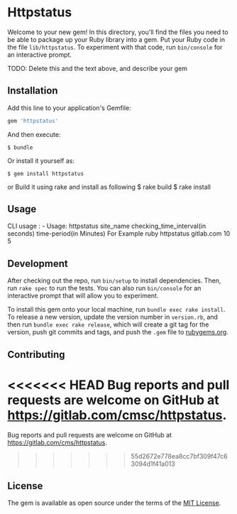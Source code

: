 # Httpstatus

Welcome to your new gem! In this directory, you'll find the files you need to be able to package up your Ruby library into a gem. Put your Ruby code in the file `lib/httpstatus`. To experiment with that code, run `bin/console` for an interactive prompt.

TODO: Delete this and the text above, and describe your gem

## Installation

Add this line to your application's Gemfile:

```ruby
gem 'httpstatus'
```

And then execute:

    $ bundle

Or install it yourself as:

    $ gem install httpstatus
    
or Build it using rake and install as following
    $   rake build
    $   rake install
    

## Usage

CLI usage : -
   Usage: httpstatus site_name checking_time_interval(in seconds)  time-period(in Minutes)
   For Example
    ruby httpstatus gitlab.com  10  5 

## Development

After checking out the repo, run `bin/setup` to install dependencies. Then, run `rake spec` to run the tests. You can also run `bin/console` for an interactive prompt that will allow you to experiment.

To install this gem onto your local machine, run `bundle exec rake install`. To release a new version, update the version number in `version.rb`, and then run `bundle exec rake release`, which will create a git tag for the version, push git commits and tags, and push the `.gem` file to [rubygems.org](https://rubygems.org).

## Contributing

<<<<<<< HEAD
Bug reports and pull requests are welcome on GitHub at https://gitlab.com/cmsc/httpstatus.
=======
Bug reports and pull requests are welcome on GitHub at https://gitlab.com/cms/httpstatus.
>>>>>>> 55d2672e778ea8cc7bf309f47c63094d1f41a013

## License

The gem is available as open source under the terms of the [MIT License](https://opensource.org/licenses/MIT).
